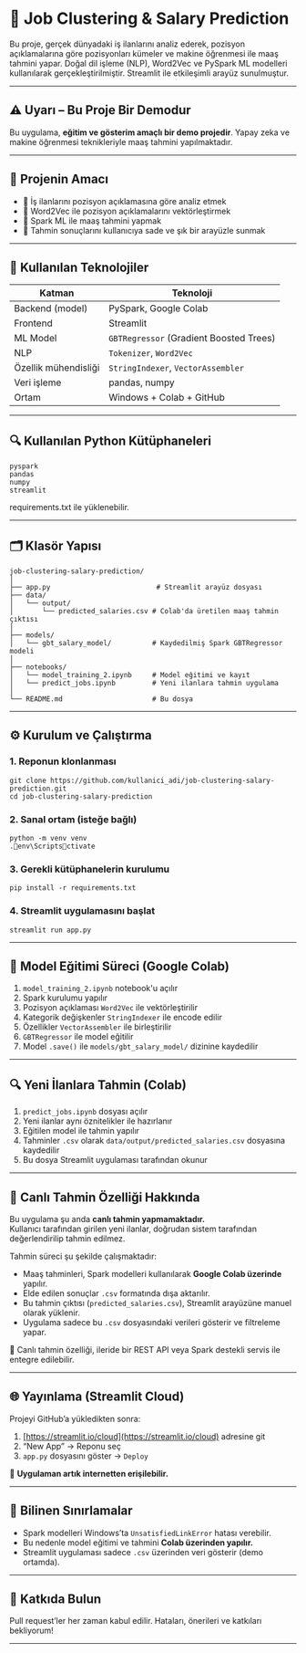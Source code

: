 # 💼 Job Clustering & Salary Prediction

Bu proje, gerçek dünyadaki iş ilanlarını analiz ederek, pozisyon açıklamalarına göre pozisyonları kümeler ve makine öğrenmesi ile maaş tahmini yapar. Doğal dil işleme (NLP), Word2Vec ve PySpark ML modelleri kullanılarak gerçekleştirilmiştir. Streamlit ile etkileşimli arayüz sunulmuştur.

---

## ⚠️ Uyarı – Bu Proje Bir Demodur

Bu uygulama, **eğitim ve gösterim amaçlı bir demo projedir**. Yapay zeka ve makine öğrenmesi teknikleriyle maaş tahmini yapılmaktadır.

---

## 🧠 Projenin Amacı

- 📌 İş ilanlarını pozisyon açıklamasına göre analiz etmek
- 📌 Word2Vec ile pozisyon açıklamalarını vektörleştirmek
- 📌 Spark ML ile maaş tahmini yapmak
- 📌 Tahmin sonuçlarını kullanıcıya sade ve şık bir arayüzle sunmak

---

## 🧰 Kullanılan Teknolojiler

| Katman | Teknoloji |
|--------|-----------|
| Backend (model) | PySpark, Google Colab |
| Frontend | Streamlit |
| ML Model | `GBTRegressor` (Gradient Boosted Trees) |
| NLP | `Tokenizer`, `Word2Vec` |
| Özellik mühendisliği | `StringIndexer`, `VectorAssembler` |
| Veri işleme | pandas, numpy |
| Ortam | Windows + Colab + GitHub |

---

## 🔍 Kullanılan Python Kütüphaneleri

```
pyspark
pandas
numpy
streamlit
```

requirements.txt ile yüklenebilir.

---

## 🗂️ Klasör Yapısı

```
job-clustering-salary-prediction/
│
├── app.py                          # Streamlit arayüz dosyası
├── data/
│   └── output/
│       └── predicted_salaries.csv # Colab'da üretilen maaş tahmin çıktısı
│
├── models/
│   └── gbt_salary_model/          # Kaydedilmiş Spark GBTRegressor modeli
│
├── notebooks/
│   └── model_training_2.ipynb     # Model eğitimi ve kayıt
│   └── predict_jobs.ipynb         # Yeni ilanlara tahmin uygulama
│
└── README.md                      # Bu dosya
```

---

## ⚙️ Kurulum ve Çalıştırma

### 1. Reponun klonlanması

```
git clone https://github.com/kullanici_adi/job-clustering-salary-prediction.git
cd job-clustering-salary-prediction
```

### 2. Sanal ortam (isteğe bağlı)

```
python -m venv venv
.env\Scriptsctivate
```

### 3. Gerekli kütüphanelerin kurulumu

```
pip install -r requirements.txt
```

### 4. Streamlit uygulamasını başlat

```
streamlit run app.py
```

---

## 🧪 Model Eğitimi Süreci (Google Colab)

1. `model_training_2.ipynb` notebook'u açılır
2. Spark kurulumu yapılır
3. Pozisyon açıklaması `Word2Vec` ile vektörleştirilir
4. Kategorik değişkenler `StringIndexer` ile encode edilir
5. Özellikler `VectorAssembler` ile birleştirilir
6. `GBTRegressor` ile model eğitilir
7. Model `.save()` ile `models/gbt_salary_model/` dizinine kaydedilir

---

## 🔍 Yeni İlanlara Tahmin (Colab)

1. `predict_jobs.ipynb` dosyası açılır
2. Yeni ilanlar aynı öznitelikler ile hazırlanır
3. Eğitilen model ile tahmin yapılır
4. Tahminler `.csv` olarak `data/output/predicted_salaries.csv` dosyasına kaydedilir
5. Bu dosya Streamlit uygulaması tarafından okunur

---

## 🔄 Canlı Tahmin Özelliği Hakkında

Bu uygulama şu anda **canlı tahmin yapmamaktadır.**  
Kullanıcı tarafından girilen yeni ilanlar, doğrudan sistem tarafından değerlendirilip tahmin edilmez.

Tahmin süreci şu şekilde çalışmaktadır:

- Maaş tahminleri, Spark modelleri kullanılarak **Google Colab üzerinde** yapılır.
- Elde edilen sonuçlar `.csv` formatında dışa aktarılır.
- Bu tahmin çıktısı (`predicted_salaries.csv`), Streamlit arayüzüne manuel olarak yüklenir.
- Uygulama sadece bu `.csv` dosyasındaki verileri gösterir ve filtreleme yapar.

🔧 Canlı tahmin özelliği, ileride bir REST API veya Spark destekli servis ile entegre edilebilir.

---

## 🌐 Yayınlama (Streamlit Cloud)

Projeyi GitHub’a yükledikten sonra:

1. [https://streamlit.io/cloud](https://streamlit.io/cloud) adresine git
2. “New App” → Reponu seç
3. `app.py` dosyasını göster → `Deploy`

🎯 **Uygulaman artık internetten erişilebilir.**

---

## 📌 Bilinen Sınırlamalar

- Spark modelleri Windows’ta `UnsatisfiedLinkError` hatası verebilir.
- Bu nedenle model eğitimi ve tahmini **Colab üzerinden yapılır.**
- Streamlit uygulaması sadece `.csv` üzerinden veri gösterir (demo ortamda).

---

## 🤝 Katkıda Bulun

Pull request’ler her zaman kabul edilir. Hataları, önerileri ve katkıları bekliyorum!

---
